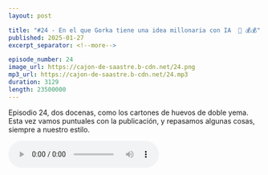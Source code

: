 ```yaml
---
layout: post

title: "#24 - En el que Gorka tiene una idea millonaria con IA  🤖 💰💰"
published: 2025-01-27
excerpt_separator: <!--more-->

episode_number: 24
image_url: https://cajon-de-saastre.b-cdn.net/24.png
mp3_url: https://cajon-de-saastre.b-cdn.net/24.mp3
duration: 3129
length: 23500000
---
```

Episodio 24, dos docenas, como los cartones de huevos de doble yema. Esta vez vamos puntuales con la publicación, y repasamos algunas cosas, siempre a nuestro estilo.<!--more-->

<audio controls src="https://cajon-de-saastre.b-cdn.net/24.mp3"></audio>


